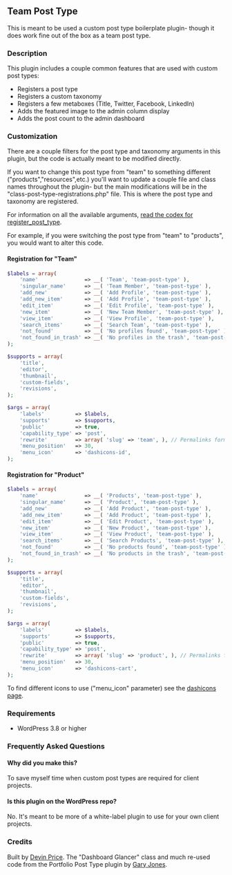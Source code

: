 ## Team Post Type

This is meant to be used a custom post type boilerplate plugin- though it does work fine out of the box as a team post type.

### Description

This plugin includes a couple common features that are used with custom post types:

* Registers a post type
* Registers a custom taxonomy
* Registers a few metaboxes (Title, Twitter, Facebook, LinkedIn)
* Adds the featured image to the admin column display
* Adds the post count to the admin dashboard

### Customization

There are a couple filters for the post type and taxonomy arguments in this plugin, but the code is actually meant to be modified directly.

If you want to change this post type from "team" to something different ("products","resources",etc.) you'll want to update a couple file and class names throughout the plugin- but the main modifications will be in the "class-post-type-registrations.php" file.  This is where the post type and taxonomy are registered.

For information on all the available arguments, [read the codex for register_post_type](http://codex.wordpress.org/Function_Reference/register_post_type).

For example, if you were switching the post type from "team" to "products", you would want to alter this code.

#### Registration for "Team"

~~~PHP
$labels = array(
	'name'               => __( 'Team', 'team-post-type' ),
	'singular_name'      => __( 'Team Member', 'team-post-type' ),
	'add_new'            => __( 'Add Profile', 'team-post-type' ),
	'add_new_item'       => __( 'Add Profile', 'team-post-type' ),
	'edit_item'          => __( 'Edit Profile', 'team-post-type' ),
	'new_item'           => __( 'New Team Member', 'team-post-type' ),
	'view_item'          => __( 'View Profile', 'team-post-type' ),
	'search_items'       => __( 'Search Team', 'team-post-type' ),
	'not_found'          => __( 'No profiles found', 'team-post-type' ),
	'not_found_in_trash' => __( 'No profiles in the trash', 'team-post-type' ),
);

$supports = array(
	'title',
	'editor',
	'thumbnail',
	'custom-fields',
	'revisions',
);

$args = array(
	'labels'          => $labels,
	'supports'        => $supports,
	'public'          => true,
	'capability_type' => 'post',
	'rewrite'         => array( 'slug' => 'team', ), // Permalinks format
	'menu_position'   => 30,
	'menu_icon'       => 'dashicons-id',
);
~~~

#### Registration for "Product"

~~~PHP
$labels = array(
	'name'               => __( 'Products', 'team-post-type' ),
	'singular_name'      => __( 'Product', 'team-post-type' ),
	'add_new'            => __( 'Add Product', 'team-post-type' ),
	'add_new_item'       => __( 'Add Product', 'team-post-type' ),
	'edit_item'          => __( 'Edit Product', 'team-post-type' ),
	'new_item'           => __( 'New Product', 'team-post-type' ),
	'view_item'          => __( 'View Product', 'team-post-type' ),
	'search_items'       => __( 'Search Products', 'team-post-type' ),
	'not_found'          => __( 'No products found', 'team-post-type' ),
	'not_found_in_trash' => __( 'No products in the trash', 'team-post-type' ),
);

$supports = array(
	'title',
	'editor',
	'thumbnail',
	'custom-fields',
	'revisions',
);

$args = array(
	'labels'          => $labels,
	'supports'        => $supports,
	'public'          => true,
	'capability_type' => 'post',
	'rewrite'         => array( 'slug' => 'product', ), // Permalinks format
	'menu_position'   => 30,
	'menu_icon'       => 'dashicons-cart',
);
~~~

To find different icons to use ("menu_icon" parameter) see the [dashicons page](http://melchoyce.github.io/dashicons/).

### Requirements

* WordPress 3.8 or higher

### Frequently Asked Questions

#### Why did you make this?

To save myself time when custom post types are required for client projects.

#### Is this plugin on the WordPress repo?

No.  It's meant to be more of a white-label plugin to use for your own client projects.

### Credits

Built by [Devin Price](http://www.wptheming.com/).  The "Dashboard Glancer" class and much re-used code from the Portfolio Post Type plugin by [Gary Jones](http://gamajo.com/).
